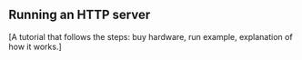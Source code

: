 ## Running an HTTP server

[A tutorial that follows the steps: buy hardware, run example, explanation of how it works.]
